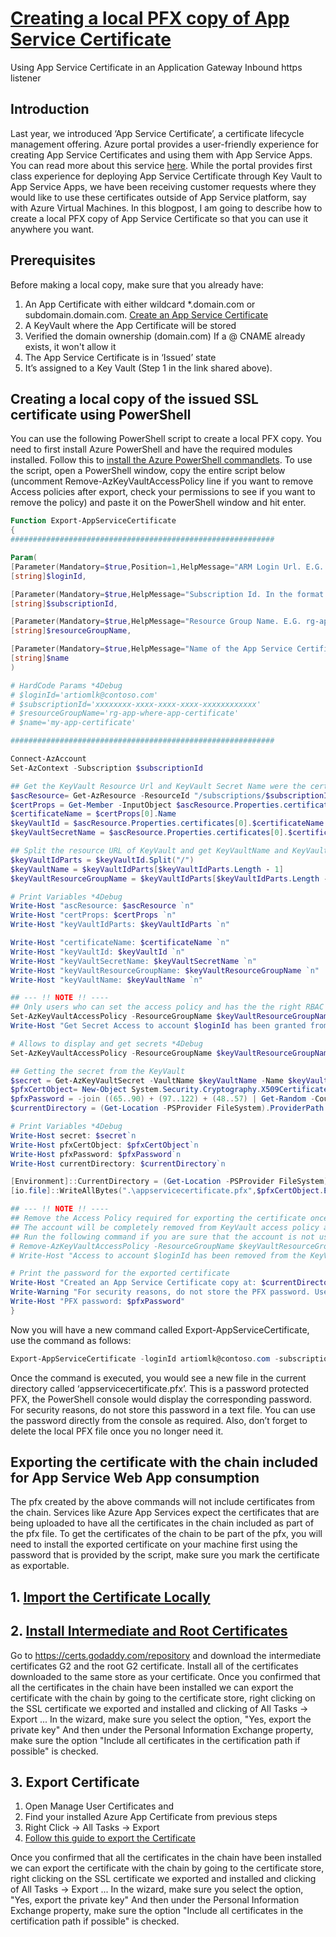 # [Creating a local PFX copy of App Service Certificate][1]

Using App Service Certificate in an Application Gateway Inbound https listener

## Introduction

Last year, we introduced ‘App Service Certificate’, a certificate lifecycle management offering. Azure portal provides a user-friendly experience for creating App Service Certificates and using them with App Service Apps. You can read more about this service [here][2]. While the portal provides first class experience for deploying App Service Certificate through Key Vault to App Service Apps, we have been receiving customer requests where they would like to use these certificates outside of App Service platform, say with Azure Virtual Machines. In this blogpost, I am going to describe how to create a local PFX copy of App Service Certificate so that you can use it anywhere you want.

## Prerequisites

Before making a local copy, make sure that you already have:

1. An App Certificate with either wildcard *.domain.com or subdomain.domain.com. [Create an App Service Certificate][4]
2. A KeyVault where the App Certificate will be stored
3. Verified the domain ownership (domain.com) If a @ CNAME already exists, it won't allow it
4. The App Service Certificate is in ‘Issued’ state
5. It’s assigned to a Key Vault (Step 1 in the link shared above).

## Creating a local copy of the issued SSL certificate using PowerShell

You can use the following PowerShell script to create a local PFX copy. You need to first install Azure PowerShell and have the required modules installed. Follow this to [install the Azure PowerShell commandlets][3]. To use the script, open a PowerShell window, copy the entire script below (uncomment Remove-AzKeyVaultAccessPolicy line if you want to remove Access policies after export, check your permissions to see if you want to remove the policy) and paste it on the PowerShell window and hit enter.

```PowerShell
Function Export-AppServiceCertificate
{
###########################################################

Param(
[Parameter(Mandatory=$true,Position=1,HelpMessage="ARM Login Url. E.G. artiomlk@contoso.com")]
[string]$loginId,

[Parameter(Mandatory=$true,HelpMessage="Subscription Id. In the format: xxxxxxxx-xxxx-xxxx-xxxx-xxxxxxxxxxxx")]
[string]$subscriptionId,

[Parameter(Mandatory=$true,HelpMessage="Resource Group Name. E.G. rg-app-where-app-certificate")]
[string]$resourceGroupName,

[Parameter(Mandatory=$true,HelpMessage="Name of the App Service Certificate Resource. E.G. my-app-certificate")]
[string]$name
)

# HardCode Params *4Debug
# $loginId='artiomlk@contoso.com'
# $subscriptionId='xxxxxxxx-xxxx-xxxx-xxxx-xxxxxxxxxxxx'
# $resourceGroupName='rg-app-where-app-certificate'
# $name='my-app-certificate'

###########################################################

Connect-AzAccount
Set-AzContext -Subscription $subscriptionId

## Get the KeyVault Resource Url and KeyVault Secret Name were the certificate is stored
$ascResource= Get-AzResource -ResourceId "/subscriptions/$subscriptionId/resourceGroups/$resourceGroupName/providers/Microsoft.CertificateRegistration/certificateOrders/$name"
$certProps = Get-Member -InputObject $ascResource.Properties.certificates[0] -MemberType NoteProperty
$certificateName = $certProps[0].Name
$keyVaultId = $ascResource.Properties.certificates[0].$certificateName.KeyVaultId
$keyVaultSecretName = $ascResource.Properties.certificates[0].$certificateName.KeyVaultSecretName

## Split the resource URL of KeyVault and get KeyVaultName and KeyVaultResourceGroupName
$keyVaultIdParts = $keyVaultId.Split("/")
$keyVaultName = $keyVaultIdParts[$keyVaultIdParts.Length - 1]
$keyVaultResourceGroupName = $keyVaultIdParts[$keyVaultIdParts.Length - 5]

# Print Variables *4Debug
Write-Host "ascResource: $ascResource `n"
Write-Host "certProps: $certProps `n"
Write-Host "keyVaultIdParts: $keyVaultIdParts `n"

Write-Host "certificateName: $certificateName `n"
Write-Host "keyVaultId: $keyVaultId `n"
Write-Host "keyVaultSecretName: $keyVaultSecretName `n"
Write-Host "keyVaultResourceGroupName: $keyVaultResourceGroupName `n"
Write-Host "keyVaultName: $keyVaultName `n"

## --- !! NOTE !! ----
## Only users who can set the access policy and has the the right RBAC permissions can set the access policy on KeyVault, if the command fails contact the owner of the KeyVault
Set-AzKeyVaultAccessPolicy -ResourceGroupName $keyVaultResourceGroupName -VaultName $keyVaultName -UserPrincipalName $loginId -PermissionsToSecrets get
Write-Host "Get Secret Access to account $loginId has been granted from the KeyVault, please check and remove the policy after exporting the certificate"

# Allows to display and get secrets *4Debug
Set-AzKeyVaultAccessPolicy -ResourceGroupName $keyVaultResourceGroupName -VaultName $keyVaultName -UserPrincipalName $loginId -PermissionsToSecrets get,list

## Getting the secret from the KeyVault
$secret = Get-AzKeyVaultSecret -VaultName $keyVaultName -Name $keyVaultSecretName -AsPlainText
$pfxCertObject= New-Object System.Security.Cryptography.X509Certificates.X509Certificate2 -ArgumentList @([Convert]::FromBase64String($secret),"",[System.Security.Cryptography.X509Certificates.X509KeyStorageFlags]::Exportable)
$pfxPassword = -join ((65..90) + (97..122) + (48..57) | Get-Random -Count 50 | % {[char]$_})
$currentDirectory = (Get-Location -PSProvider FileSystem).ProviderPath

# Print Variables *4Debug
Write-Host secret: $secret`n
Write-Host pfxCertObject: $pfxCertObject`n
Write-Host pfxPassword: $pfxPassword`n
Write-Host currentDirectory: $currentDirectory`n

[Environment]::CurrentDirectory = (Get-Location -PSProvider FileSystem).ProviderPath
[io.file]::WriteAllBytes(".\appservicecertificate.pfx",$pfxCertObject.Export([System.Security.Cryptography.X509Certificates.X509ContentType]::Pkcs12,$pfxPassword))

## --- !! NOTE !! ----
## Remove the Access Policy required for exporting the certificate once you have exported the certificate to prevent giving the account prolonged access to the KeyVault
## The account will be completely removed from KeyVault access policy and will prevent to account from accessing any keys/secrets/certificates on the KeyVault,
## Run the following command if you are sure that the account is not used for any other access on the KeyVault or login to the portal and change the access policy accordingly.
# Remove-AzKeyVaultAccessPolicy -ResourceGroupName $keyVaultResourceGroupName -VaultName $keyVaultName -UserPrincipalName $loginId
# Write-Host "Access to account $loginId has been removed from the KeyVault"

# Print the password for the exported certificate
Write-Host "Created an App Service Certificate copy at: $currentDirectory\appservicecertificate.pfx"
Write-Warning "For security reasons, do not store the PFX password. Use it directly from the console as required."
Write-Host "PFX password: $pfxPassword"
}
```

Now you will have a new command called Export-AppServiceCertificate, use the command as follows:

```PowerShell
Export-AppServiceCertificate -loginId artiomlk@contoso.com -subscriptionId xxxxxxxx-xxxx-xxxx-xxxx-xxxxxxxxxxxx -resourceGroupName rg-app-where-app-certificate -name my-app-certificate
```

Once the command is executed, you would see a new file in the current directory called ‘appservicecertificate.pfx’. This is a password protected PFX, the PowerShell console would display the corresponding password. For security reasons, do not store this password in a text file. You can use the password directly from the console as required. Also, don’t forget to delete the local PFX file once you no longer need it.

## Exporting the certificate with the chain included for App Service Web App consumption

The pfx created by the above commands will not include certificates from the chain. Services like Azure App Services expect the certificates that are being uploaded to have all the certificates in the chain included as part of the pfx file. To get the certificates of the chain to be part of the pfx, you will need to install the exported certificate on your machine first using the password that is provided by the script, make sure you mark the certificate as exportable.

## 1. [Import the Certificate Locally][5]

## 2. [Install Intermediate and Root Certificates][6]

Go to <https://certs.godaddy.com/repository> and download the intermediate certificates G2 and the root G2 certificate. Install all of the certificates downloaded to the same store as your certificate. Once you confirmed that all the certificates in the chain have been installed we can export the certificate with the chain by going to the certificate store, right clicking on the SSL certificate we exported and installed and clicking of All Tasks -> Export ... In the wizard, make sure you select the option, "Yes, export the private key" And then under the Personal Information Exchange property, make sure the option "Include all certificates in the certification path if possible" is checked.

## 3. Export Certificate

1. Open Manage User Certificates and
2. Find your installed Azure App Certificate from previous steps
3. Right Click -> All Tasks -> Export
4. [Follow this guide to export the Certificate][7]

Once you confirmed that all the certificates in the chain have been installed we can export the certificate with the chain by going to the certificate store, right clicking on the SSL certificate we exported and installed and clicking of All Tasks -> Export ... In the wizard, make sure you select the option, "Yes, export the private key" And then under the Personal Information Exchange property, make sure the option "Include all certificates in the certification path if possible" is checked.

[1]: https://azure.github.io/AppService/2017/02/24/Creating-a-local-PFX-copy-of-App-Service-Certificate.html
[2]: https://docs.microsoft.com/en-us/azure/app-service/configure-ssl-certificate?tabs=apex%2Cportal
[3]: https://docs.microsoft.com/en-us/powershell/azure/install-az-ps?view=azps-7.3.2
[4]: https://docs.microsoft.com/en-us/azure/app-service/configure-ssl-certificate?tabs=apex%2Cportal#start-certificate-order
[5]: ./import_cert_wizard.md
[6]: https://certs.godaddy.com/repository
[7]: ./export_cert_wizard.md
